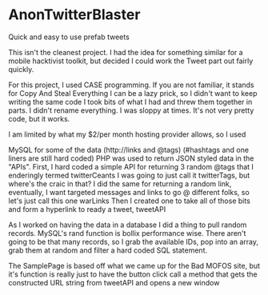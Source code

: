 # AnonTwitterBlaster
Quick and easy to use prefab tweets

This isn't the cleanest project. I had the idea for something similar
for a mobile hacktivist toolkit, but decided I could work the Tweet part
out fairly quickly.

For this project, I used CASE programming.
If you are not familiar, it stands for Copy And Steal Everything
I can be a lazy prick, so I didn't want to keep writing the same code
I took bits of what I had and threw them together in parts.
I didn't rename everything. I was sloppy at times.
It's not very pretty code, but it works.


I am limited by what my $2/per month hosting provider allows, so I used

MySQL for some of the data (http://links and @tags) (#hashtags and one liners are still hard coded)
PHP was used to return JSON styled data in the "APIs".
First, I hard coded a simple API for returning 3 random @tags that I enderingly termed twitterCeants
I was going to just call it twitterTags, but where's the craic in that?
I did the same for returning a random link, eventually, I want targeted messages and links to 
go @ different folks, so let's just call this one warLinks
Then I created one to take all of those bits and form a hyperlink to ready a tweet, tweetAPI


As I worked on having the data in a database I did a thing to pull random records. 
MySQL's rand function is bollix performance wise. There aren't going to be that many records, so I 
grab the available IDs, pop into an array, grab them at random and filter a hard coded SQL statement.


The SamplePage is based off what we came up for the Bad MOFOS site, but it's function is really
just to have the button click call a method that gets the constructed URL string from tweetAPI and opens a new window
